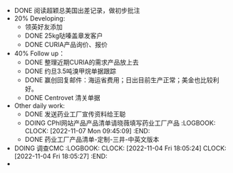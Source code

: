 - DONE 阅读超颖总美国出差记录，做初步批注
- 20% Developing:
	- 领英好友添加
	- DONE 25kg哒嗪盖章发客户
	- DONE CURIA产品询价、报价
- 40% Follow up：
	- DONE  整理近期CURIA的需求产品放上去
	- DONE 约旦3.5吨溴甲烷单据跟踪
	- DONE 赢创回复邮件：海运省费用；日出目前生产正常；美金也比较利好。
	- DONE Centrovet 清关单据
- Other daily work:
	- DONE 发送药业工厂宣传资料给王聪
	- DOING CPhI网站产品产品清单请晓薇填写药业工厂产品
	  :LOGBOOK:
	  CLOCK: [2022-11-07 Mon 09:45:09]
	  :END:
	- DONE 药业工厂产品清单-定制-三井-中英文版本
- DOING 调查CMC
  :LOGBOOK:
  CLOCK: [2022-11-04 Fri 18:05:24]
  CLOCK: [2022-11-04 Fri 18:05:27]
  :END:
-